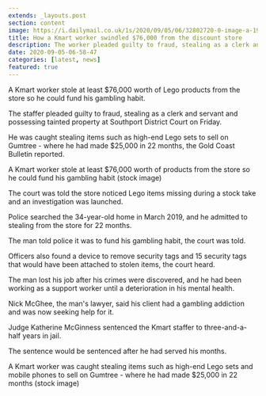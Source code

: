 ```yaml
---
extends: _layouts.post
section: content
image: https://i.dailymail.co.uk/1s/2020/09/05/06/32802720-0-image-a-19_1599284052503.jpg 
title: How a Kmart worker swindled $76,000 from the discount store 
description: The worker pleaded guilty to fraud, stealing as a clerk and servant and possessing tainted property at Southport District Court on Friday. 
date: 2020-09-05-06-58-47 
categories: [latest, news] 
featured: true 
--- 
```

A Kmart worker stole at least $76,000 worth of Lego products from the store so he could fund his gambling habit.

The staffer pleaded guilty to fraud, stealing as a clerk and servant and possessing tainted property at Southport District Court on Friday.

He was caught stealing items such as high-end Lego sets to sell on Gumtree - where he had made $25,000 in 22 months, the Gold Coast Bulletin reported. 

A Kmart worker stole at least $76,000 worth of products from the store so he could fund his gambling habit (stock image)

The court was told the store noticed Lego items missing during a stock take and an investigation was launched.

Police searched the 34-year-old home in March 2019, and he admitted to stealing from the store for 22 months.

The man told police it was to fund his gambling habit, the court was told.

Officers also found a device to remove security tags and 15 security tags that would have been attached to stolen items, the court heard.

The man lost his job after his crimes were discovered, and he had been working as a support worker until a deterioration in his mental health. 

Nick McGhee, the man's lawyer, said his client had a gambling addiction and was now seeking help for it. 

Judge Katherine McGinness sentenced the Kmart staffer to three-and-a-half years in jail.

The sentence would be sentenced after he had served his months. 

A Kmart worker was caught stealing items such as high-end Lego sets and mobile phones to sell on Gumtree - where he had made $25,000 in 22 months (stock image)

